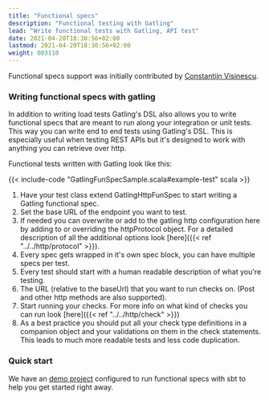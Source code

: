 ```yaml
---
title: "Functional specs"
description: "Functional testing with Gatling"
lead: "Write functional tests with Gatling, API test"
date: 2021-04-20T18:30:56+02:00
lastmod: 2021-04-20T18:30:56+02:00
weight: 003110
---
```


Functional specs support was initially contributed by [Constantijn Visinescu](https://github.com/constantijn).

### Writing functional specs with gatling

In addition to writing load tests Gatling's DSL also allows you to write functional specs that are meant to run along
your integration or unit tests. This way you can write end to end tests using Gatling's DSL. This is especially useful
when testing REST APIs but it's designed to work with anything you can retrieve over http.

Functional tests written with Gatling look like this:

{{< include-code "GatlingFunSpecSample.scala#example-test" scala >}}

1. Have your test class extend GatlingHttpFunSpec to start writing a Gatling functional spec.
2. Set the base URL of the endpoint you want to test.
3. If needed you can overwrite or add to the gatling http configuration here by adding to or overriding the httpProtocol object. For a detailed description of all the additional options look [here]({{< ref "../../http/protocol" >}}).
4. Every spec gets wrapped in it's own spec block, you can have multiple specs per test.
5. Every test should start with a human readable description of what you're testing.
6. The URL (relative to the baseUrl) that you want to run checks on. (Post and other http methods are also supported).
7. Start running your checks. For more info on what kind of checks you can run look [here]({{< ref "../../http/check" >}})
8. As a best practice you should put all your check type definitions in a companion object and your validations on them in the check statements. This leads to much more readable tests and less code duplication.

### Quick start

We have an [demo project](https://github.com/gatling/gatling-funspec-demo/) configured to run functional specs with sbt to help you get started right away.
